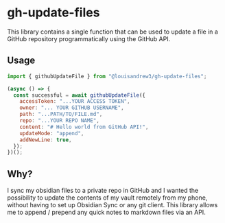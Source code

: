 # gh-update-files

This library contains a single function that can be used to update a file in a GitHub repository programmatically using the GitHub API.

## Usage

```js
import { githubUpdateFile } from "@louisandrew3/gh-update-files";

(async () => {
  const successful = await githubUpdateFile({
    accessToken: "...YOUR ACCESS TOKEN",
    owner: "... YOUR GITHUB USERNAME",
    path: "...PATH/TO/FILE.md",
    repo: "...YOUR REPO NAME",
    content: "# Hello world from GitHub API!",
    updateMode: "append",
    addNewLine: true,
  });
})();
```

## Why?

I sync my obsidian files to a private repo in GitHub and I wanted the possibility to update the contents of my vault remotely from my phone, without having to set up Obsidian Sync or any git client. This library allows me to append / prepend any quick notes to markdown files via an API.
